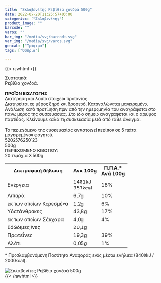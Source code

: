 ```yaml
---
title: "Σκλαβενίτης Ρεβίθια χονδρά 500g"
date: 2022-05-20T11:25:57+03:00
categories: ["Σκλαβενίτης"]
product_image: ""
barcode: ""
varos: ""
bar_img: "/media/svg/barcode.svg"
var_img: "/media/svg/varos.svg"
gencat: ["Τρόφιμα"]
tags: ["Όσπρια"]

---
```

{{< rawhtml >}}

<div class="sload600"><div class="product"><div id="sistatika">Συστατικά:</div><div class="alltext">Ρεβίθια χονδρά.<br><br><b>ΠΡΟΪΟΝ ΕΙΣΑΓΩΓΗΣ</b></div><div id="loipa">Διατήρηση και λοιπά στοιχεία προϊόντος</div><div class="alltext">Διατηρείται σε μέρος ξηρό και δροσερό. Καταναλώνεται μαγειρεμένο. Aνάλωση κατά προτίμηση πριν από την ημερομηνία που αναγράφεται στο πάνω μέρος της συσκευασίας. Στο ίδιο σημείο αναγράφεται και ο αριθμός παρτίδας. Κλείνουμε καλά τη συσκευασία μετά από κάθε άνοιγμα.<br><br>Το περιεχόμενο της συσκευασίας αντιστοιχεί περίπου σε 5 πιάτα μαγειρεμένου φαγητού.</div><div id="barcode"><div id="barimage1"></div><span id="bartext">5202576250123</span></div><div id="varos"><div id="varosimage1"></div><span id="varostext">500g</span></div><div id="kivotio">ΠΕΡΙΕΧΟΜΕΝΟ ΚΙΒΩΤΙΟΥ:<br>20 τεμάχια Χ 500g</div><div class="tabout"><table id="diatable"><tbody><tr><th>Διατροφική δήλωση</th><th>Ανά 100g</th><th>Π.Π.Α.*<br>Ανά 100g</th></tr><tr><td class="texr2">Ενέργεια</td><td class="texr">1481kJ<br>353kcal</td><td class="texr">18%</td></tr><tr><td class="texr2">Λιπαρά</td><td class="texr">6,7g</td><td class="texr">10%</td></tr><tr><td class="gray">εκ των οποίων Κορεσµένα</td><td class="gray2">1,2g</td><td class="gray2">6%</td></tr><tr><td class="texr2">Yδατάνθρακες</td><td class="texr">43,8g</td><td class="texr">17%</td></tr><tr><td class="gray">εκ των οποίων Σάκχαρα</td><td class="gray2">4,0g</td><td class="gray2">4%</td></tr><tr><td class="texr2">Eδώδιμες ίνες</td><td class="texr">20,1g</td><td class="texr"></td></tr><tr><td class="texr2">Πρωτεΐνες</td><td class="texr">19,3g</td><td class="texr">39%</td></tr><tr><td class="texr2">Αλάτι</td><td class="texr">0,05g</td><td class="texr">1%</td></tr></tbody></table></div><div class="alltext">* Προσλαμβανόμενη Ποσότητα Αναφοράς ενός μέσου ενήλικα (8400kJ / 2000kcal).</div><br><div class="pimg"><img alt="Σκλαβενίτης Ρεβίθια χονδρά 500g" title="Σκλαβενίτης Ρεβίθια χονδρά 500g" src="/media/images/sklavenitis-rebithia-xondra-500g.jpg"></div></div></div>
{{< /rawhtml >}}


